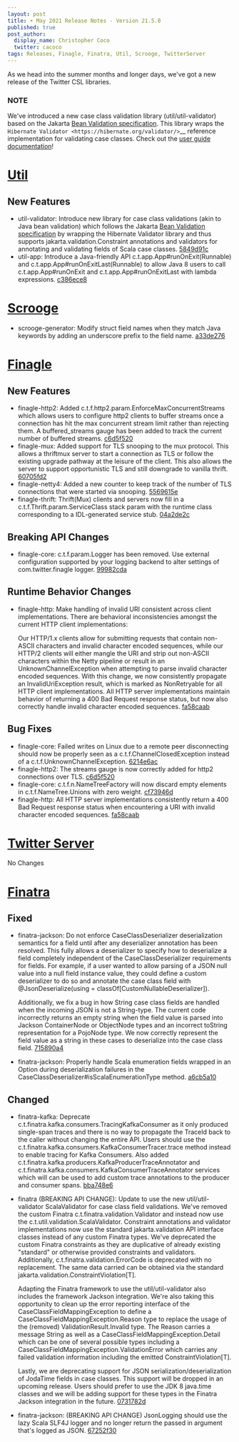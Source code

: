 ```yaml
---
layout: post
title: ☀️ May 2021 Release Notes - Version 21.5.0
published: true
post_author:
  display_name: Christopher Coco
  twitter: cacoco
tags: Releases, Finagle, Finatra, Util, Scrooge, TwitterServer
---
```


As we head into the summer months and longer days, we've got a new release of the Twitter CSL libraries.

### NOTE

We've introduced a new case class validation library (util/util-validator) based on the Jakarta [Bean Validation specification](https://beanvalidation.org/). This library wraps the `Hibernate Validator <https://hibernate.org/validator/>`__ reference implementation for validating case classes. Check out the [user guide documentation](http://twitter.github.io/util/guide/util-validator/index.html)!


[Util](https://github.com/twitter/util/)
========================================

New Features
------------

-   util-validator: Introduce new library for case class validations (akin to Java bean validation)
    which follows the Jakarta [Bean Validation specification](https://beanvalidation.org/) by wrapping
    the Hibernate Validator library and thus supports jakarta.validation.Constraint annotations and
    validators for annotating and validating fields of Scala case classes. [5849d91c](https://github.com/twitter/util/commit/5849d91c49d036300af9ebaf40511f27b18ecb94)
-   util-app: Introduce a Java-friendly API c.t.app.App\#runOnExit(Runnable) and
    c.t.app.App\#runOnExitLast(Runnable) to allow Java 8 users to call c.t.app.App\#runOnExit
    and c.t.app.App\#runOnExitLast with lambda expressions. [c386ece8](https://github.com/twitter/util/commit/c386ece8fb7c04e7d3526ff10d8c33f86787bb33)

[Scrooge](https://github.com/twitter/scrooge/)
==============================================

-   scrooge-generator: Modify struct field names when they match Java keywords by adding
    an underscore prefix to the field name. [a33de276](https://github.com/twitter/scrooge/commit/a33de276a704a536f2cd7ea768acd327fd7d0103)

[Finagle](https://github.com/twitter/finagle/)
==============================================

New Features
------------

-   finagle-http2: Added c.t.f.http2.param.EnforceMaxConcurrentStreams which allows users to
    configure http2 clients to buffer streams once a connection has hit the max concurrent stream
    limit rather than rejecting them. A buffered\_streams gauge has been added to track the
    current number of buffered streams. [c6d5f520](https://github.com/twitter/finagle/commit/c6d5f5205f5f0345bcf9ffdd08735ce7cd5bca94)
-   finagle-mux: Added support for TLS snooping to the mux protocol. This allows a thriftmux
    server to start a connection as TLS or follow the existing upgrade pathway at the leisure of
    the client. This also allows the server to support opportunistic TLS and still downgrade to
    vanilla thrift. [60705fd2](https://github.com/twitter/finagle/commit/60705fd270a3ef85c2d31ae09626971cb12b77a8)
-   finagle-netty4: Added a new counter to keep track of the number of TLS connections that were
    started via snooping. [5569615e](https://github.com/twitter/finagle/commit/5569615e55c4b61f83da0df30e5a0bc1456d62f7)
-   finagle-thrift: Thrift(Mux) clients and servers now fill in a c.t.f.Thrift.param.ServiceClass
    stack param with the runtime class corresponding to a IDL-generated service stub.
    [04a2de2c](https://github.com/twitter/finagle/commit/04a2de2c3a4eeea5fd5d71d006dddee3e9f150ce)

Breaking API Changes
--------------------

-   finagle-core: c.t.f.param.Logger has been removed. Use external configuration supported by
    your logging backend to alter settings of com.twitter.finagle logger. [99982cda](https://github.com/twitter/finagle/commit/99982cda7e460bc29f62947bc16bf1d973658c68)

Runtime Behavior Changes
------------------------

-   finagle-http: Make handling of invalid URI consistent across client implementations. There are
    behavioral inconsistencies amongst the current HTTP client implementations:

    Our HTTP/1.x clients allow for submitting requests that contain non-ASCII characters and
    invalid character encoded sequences, while our HTTP/2 clients will either mangle
    the URI and strip out non-ASCII characters within the Netty pipeline or result in an
    UnknownChannelException when attempting to parse invalid character encoded sequences.
    With this change, we now consistently propagate an InvalidUriException result, which
    is marked as NonRetryable for all HTTP client implementations. All HTTP server implementations
    maintain behavior of returning a 400 Bad Request response status, but now also correctly
    handle invalid character encoded sequences. [fa58caab](https://github.com/twitter/finagle/commit/fa58caab1ffa82b2684e5cb1a7a64665f1adc932)

Bug Fixes
---------

-   finagle-core: Failed writes on Linux due to a remote peer disconnecting should now
    be properly seen as a c.t.f.ChannelClosedException instead of a
    c.t.f.UnknownChannelException. [6214e6ac](https://github.com/twitter/finagle/commit/6214e6acfe053308b69f07f79bed1918cfaf9ca4)
-   finagle-http2: The streams gauge is now correctly added for http2 connections over TLS.
    [c6d5f520](https://github.com/twitter/finagle/commit/c6d5f5205f5f0345bcf9ffdd08735ce7cd5bca94)
-   finagle-core: c.t.f.n.NameTreeFactory will now discard empty elements in
    c.t.f.NameTree.Unions with zero weight. [cf73946d](https://github.com/twitter/finagle/commit/cf73946df4273634ddd0786e2edd0ed508eb4207)
-   finagle-http: All HTTP server implementations consistently return a 400 Bad Request
    response status when encountering a URI with invalid character encoded sequences.
    [fa58caab](https://github.com/twitter/finagle/commit/fa58caab1ffa82b2684e5cb1a7a64665f1adc932)


[Twitter Server](https://github.com/twitter/twitter-server/)
============================================================

No Changes

[Finatra](https://github.com/twitter/finatra/)
==============================================


Fixed
-----

-   finatra-jackson: Do not enforce CaseClassDeserializer deserialization semantics for a
    field until after any deserializer annotation has been resolved. This fully allows a deserializer
    to specify how to deserialize a field completely independent of the CaseClassDeserializer
    requirements for fields. For example, if a user wanted to allow parsing of a JSON null value
    into a null field instance value, they could define a custom deserializer to do so and annotate
    the case class field with @JsonDeserialize(using = classOf\[CustomNullableDeserializer\]).

    Additionally, we fix a bug in how String case class fields are handled when the incoming JSON is
    not a String-type. The current code incorrectly returns an empty string when the field value is
    parsed into Jackson ContainerNode or ObjectNode types and an incorrect toString representation
    for a PojoNode type. We now correctly represent the field value as a string in these cases to
    deserialize into the case class field. [715890a4](https://github.com/twitter/finatra/commit/715890a4715a0f58448de0a77a4c7b085449baa5)

-   finatra-jackson: Properly handle Scala enumeration fields wrapped in an Option during
    deserialization failures in the CaseClassDeserializer\#isScalaEnumerationType method.
    [a6cb5a10](https://github.com/twitter/finatra/commit/a6cb5a10cacf4c6505583a99ffa53a6a7396a181)

Changed
-------

-   finatra-kafka: Deprecate c.t.finatra.kafka.consumers.TracingKafkaConsumer
    as it only produced single-span traces and there is no way to propagate the TraceId back to the
    caller without changing the entire API. Users should use the
    c.t.finatra.kafka.consumers.KafkaConsumerTracer.trace method instead to enable tracing for
    Kafka Consumers. Also added c.t.finatra.kafka.producers.KafkaProducerTraceAnnotator and
    c.t.finatra.kafka.consumers.KafkaConsumerTraceAnnotator services which will can be used to add
    custom trace annotations to the producer and consumer spans. [bba748e6](https://github.com/twitter/finatra/commit/bba748e6f2191d10bf9d8dba0f42fa5c3a270ddc)
-   finatra (BREAKING API CHANGE): Update to use the new util/util-validator ScalaValidator for case
    class field validations. We've removed the custom Finatra c.t.finatra.validation.Validator and
    instead now use the c.t.util.validation.ScalaValidator. Constraint annotations and validator
    implementations now use the standard jakarta.validation API interface classes instead of any
    custom Finatra types. We've deprecated the custom Finatra constraints as they are duplicative of
    already existing "standard" or otherwise provided constraints and validators. Additionally,
    c.t.finatra.validation.ErrorCode is deprecated with no replacement. The same data carried can be
    obtained via the standard jakarta.validation.ConstraintViolation\[T\].

    Adapting the Finatra framework to use the util/util-validator also includes the framework Jackson
    integration. We're also taking this opportunity to clean up the error reporting interface of
    the CaseClassFieldMappingException to define a CaseClassFieldMappingException.Reason type to
    replace the usage of the (removed) ValidationResult.Invalid type. The Reason carries a message
    String as well as a CaseClassFieldMappingException.Detail which can be one of several possible
    types including a CaseClassFieldMappingException.ValidationError which carries any failed validation
    information including the emitted ConstraintViolation\[T\].

    Lastly, we are deprecating support for JSON serialization/deserialization of JodaTime fields in
    case classes. This support will be dropped in an upcoming release. Users should prefer to use the
    JDK 8 java.time classes and we will be adding support for these types in the Finatra Jackson
    integration in the future. [0731782d](https://github.com/twitter/finatra/commit/0731782d8a3d9f3046af4fec071156de37fefd83)

-   finatra-jackson: (BREAKING API CHANGE) JsonLogging should use the lazy Scala SLF4J logger
    and no longer return the passed in argument that's logged as JSON. [67252f30](https://github.com/twitter/finatra/commit/67252f30dfcba16ad5de012abb0ed81390fb63db)

